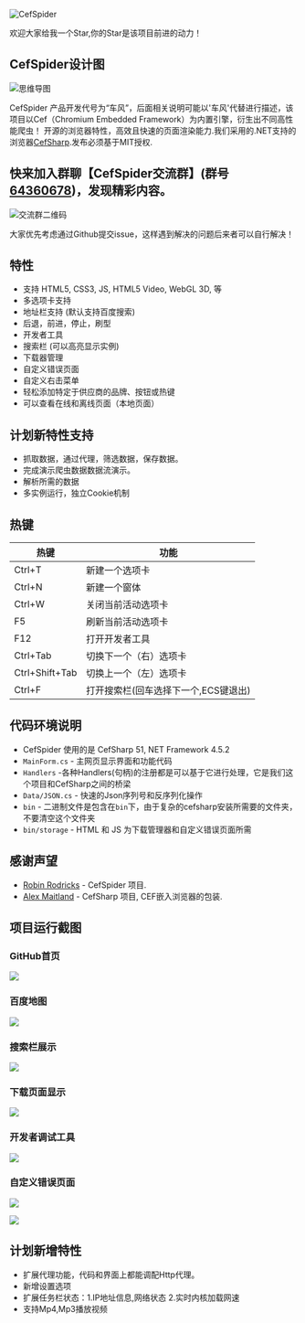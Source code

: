![CefSpider](https://raw.githubusercontent.com/robyle/CefSpider/master/src/Resources/CefSpiderLogo.png)

欢迎大家给我一个Star,你的Star是该项目前进的动力！

## CefSpider设计图

![思维导图](https://raw.githubusercontent.com/robyle/CefSpider/master/images/CefSpider.jpg)

CefSpider 产品开发代号为“车风”，后面相关说明可能以'车风'代替进行描述，该项目以Cef（Chromium Embedded Framework）为内置引擎，衍生出不同高性能爬虫！ 开源的浏览器特性，高效且快速的页面渲染能力.我们采用的.NET支持的浏览器[CefSharp](https://github.com/cefsharp/CefSharp/).发布必须基于MIT授权.

## 快来加入群聊【CefSpider交流群】(群号[64360678](https://jq.qq.com/?_wv=1027&k=5tBcDuQ))，发现精彩内容。


![交流群二维码](https://raw.githubusercontent.com/robyle/CefSpider/master/images/CefSpider_Code.png)

大家优先考虑通过Github提交issue，这样遇到解决的问题后来者可以自行解决！


## 特性

- 支持 HTML5, CSS3, JS, HTML5 Video, WebGL 3D, 等
- 多选项卡支持
- 地址栏支持 (默认支持百度搜索)
- 后退，前进，停止，刷型
- 开发者工具
- 搜索栏 (可以高亮显示实例)
- 下载器管理
- 自定义错误页面
- 自定义右击菜单
- 轻松添加特定于供应商的品牌、按钮或热键
- 可以查看在线和离线页面（本地页面）

## 计划新特性支持

- 抓取数据，通过代理，筛选数据，保存数据。
- 完成演示爬虫数据数据流演示。
- 解析所需的数据
- 多实例运行，独立Cookie机制


## 热键

热键 | 功能
------------ | -------------
Ctrl+T		| 新建一个选项卡
Ctrl+N		| 新建一个窗体
Ctrl+W		| 关闭当前活动选项卡
F5			| 刷新当前活动选项卡
F12			| 打开开发者工具
Ctrl+Tab	| 切换下一个（右）选项卡
Ctrl+Shift+Tab	| 切换上一个（左）选项卡
Ctrl+F		| 打开搜索栏(回车选择下一个,ECS键退出)

## 代码环境说明

- CefSpider 使用的是 CefSharp 51, NET Framework 4.5.2
- `MainForm.cs` - 主网页显示界面和功能代码
- `Handlers` -各种Handlers(句柄)的注册都是可以基于它进行处理，它是我们这个项目和CefSharp之间的桥梁
- `Data/JSON.cs` - 快速的Json序列号和反序列化操作
- `bin` - 二进制文件是包含在`bin`下，由于复杂的cefsharp安装所需要的文件夹，不要清空这个文件夹
- `bin/storage` - HTML 和 JS 为下载管理器和自定义错误页面所需

## 感谢声望

- [Robin Rodricks](https://github.com/robinrodricks) - CefSpider 项目.
- [Alex Maitland](https://github.com/amaitland) - CefSharp 项目, CEF嵌入浏览器的包装.

## 项目运行截图

### GitHub首页

![](https://raw.githubusercontent.com/robyle/CefSpider/master/images/Github.png)

### 百度地图

![](https://raw.githubusercontent.com/robyle/CefSpider/master/images/baiduMap.png)

### 搜索栏展示

![](https://raw.githubusercontent.com/robyle/CefSpider/master/images/search.png)

### 下载页面显示

![](https://raw.githubusercontent.com/robyle/CefSpider/master/images/FileNotFound.png)

### 开发者调试工具

![](https://raw.githubusercontent.com/robyle/CefSpider/master/images/DevTools.png)

### 自定义错误页面

![](https://raw.githubusercontent.com/robyle/CefSpider/master/images/cantConnect.png)

![](https://raw.githubusercontent.com/robyle/CefSpider/master/images/FileNotFound.png)

## 计划新增特性

- 扩展代理功能，代码和界面上都能调配Http代理。
- 新增设置选项
- 扩展任务栏状态：1.IP地址信息,网络状态 2.实时内核加载网速
- 支持Mp4,Mp3播放视频
